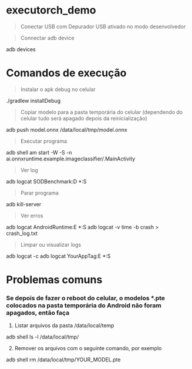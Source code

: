 # executorch_demo

> Conectar USB com Depurador USB ativado no modo desenvolvedor

> Connectar adb device

adb devices

# Comandos de execução

> Instalar o apk debug no celular

./gradlew installDebug

> Copiar modelo para a pasta temporária do celular (dependendo do celular tudo será apagado depois da reinicialização)

adb push model.onnx /data/local/tmp/model.onnx

> Executar programa 

adb shell am start -W -S -n ai.onnxruntime.example.imageclassifier/.MainActivity


> Ver log

adb logcat SODBenchmark:D *:S

> Parar programa 

adb kill-server

> Ver erros

adb logcat AndroidRuntime:E *:S
adb logcat -v time -b crash > crash_log.txt

> Limpar ou visualizar logs 

adb logcat -c 
adb logcat YourAppTag:E *:S




# Problemas comuns  

### Se depois de fazer o reboot do celular, o modelos *.pte colocados na pasta temporária do Android não foram apagados, então faça

1) Listar arquivos da pasta /data/local/temp

adb shell ls -l /data/local/tmp/


2) Remover os arquivos com o seguinte comando, por exemplo

adb shell rm /data/local/tmp/YOUR_MODEL.pte



